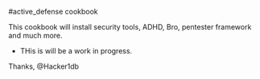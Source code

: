 #active_defense cookbook 

 This cookbook will install security tools, ADHD, Bro, pentester framework and much more. 

 - THis is will be a work in progress. 

 Thanks,
 @Hacker1db 


